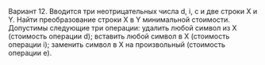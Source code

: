Вариант 12. Вводится три неотрицательных числа d, i, c и две строки X и Y. Найти
преобразование строки X в Y минимальной стоимости. Допустимы следующие три
операции:
удалить любой символ из X (стоимость операции d); вставить любой символ в X (стоимость операции i);
заменить символ в X на произвольный (стоимость операции e).
